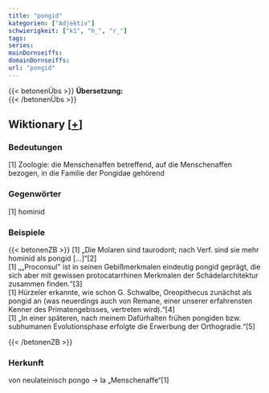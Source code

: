 ```yaml
---
title: "pongid"
kategorien: ["Adjektiv"]
schwierigkeit: ["k1", "h_", "r_"]
tags:
series:
mainDornseiffs:
domainDornseiffs:
url: "pongid"
---
```


{{< betonenÜbs >}}
**Übersetzung:**  
{{< /betonenÜbs >}}

## Wiktionary [[+](https://de.wiktionary.org/wiki/pongid)]

### Bedeutungen
[1] Zoologie: die Menschenaffen betreffend, auf die Menschenaffen bezogen, in die Familie der Pongidae gehörend  

### Gegenwörter
[1] hominid  

### Beispiele
{{< betonenZB >}}
[1] „Die Molaren sind taurodont; nach Verf. sind sie mehr hominid als pongid […]“[2]  
[1] „„Proconsul" ist in seinen Gebißmerkmalen eindeutig pongid geprägt, die sich aber mit gewissen protocatarrhinen Merkmalen der Schädelarchitektur zusammen finden.“[3]  
[1] Hürzeler erkannte, wie schon G. Schwalbe, Oreopithecus zunächst als pongid an (was neuerdings auch von Remane, einer unserer erfahrensten Kenner des Primatengebisses, vertreten wird).“[4]  
[1] „In einer späteren, nach meinem Dafürhalten frühen pongiden bzw. subhumanen Evolutionsphase erfolgte die Erwerbung der Orthogradie.“[5]  

{{< /betonenZB >}}
### Herkunft
von neulateinisch pongo → la „Menschenaffe“[1]  


